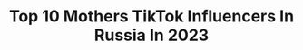 ---
title: Top 10 Mothers TikTok Influencers In Russia In 2023
description: >-
  Find top mothers TikTok influencers in Russia in 2023. Most popular hashtags: #art #foryou #foryoupage.
platform: TikTok
hits: 17
text_top: Analyze the top-rated TikTok accounts on inBeat.
text_bottom: Our search engine has 17 TikTok influencers like this in Russia for you to contact.
profiles:
  - username: "anushkanushka228"
    fullname: >-
      МамаУтка🐥
    bio: >-
      🇷🇺Кемерово 🤟🏻19 условных единиц 👤Vk: MotherDuck Работаю с Perfluence
    location: "Russia"
    followers: 100600
    engagement: 1861
    commentsToLikes: 0.015157
    id: ckb9dxywc1gm40j23kn2nc5w1
    verified: false
    hashtags: "#happynewyear, #art, #monsters, #happynewyear2021"
  - username: "__kim_taeyeon__"
    fullname: >-
      🌿🍑 김 태연 🍑🌿
    bio: >-
      🌿17 y.o🌿 🍑kpoper(army)🍑 🌸love doram🌸 INSTAGRAM: ___kim_taeyeon___
    location: "Russia"
    followers: 9443
    engagement: 1983
    commentsToLikes: 0.022347
    id: ck9bxcs3wmi6a0j78zko7r5dc
    verified: false
    hashtags: "#kdrama, #asianboy, #koreandorama, #koreanboy"
  - username: "polabr"
    fullname: >-
      polina 🦕
    bio: >-
      (i'll be back soon) 20 medical student & ex gymnast spb, ru my small store ↓
    location: "Russia"
    followers: 12000
    engagement: 989
    commentsToLikes: 0.025452
    id: ckdbz3hpleujw0j23tre0zumy
    verified: false
    hashtags: "#indiemusic, #crochet, #mothermothermusic, #cagetheelephant"
  - username: "karinalotfullina"
    fullname: >-
      Karina Lotfullina
    bio: >-
      Художник - Artist Instagram : artbykike (art works only) :karinalotfullina
    location: "Russia"
    followers: 5729
    engagement: 1232
    commentsToLikes: 0.103520
    id: cka68d952obyt0i787kl3rrha
    verified: false
    hashtags: "#stayathome, #moscow, #coronatime, #artist"
  - username: "let.dai"
    fullname: >-
      Dio 
    bio: >-
      simple life is much more beautiful than brilliant death TWITTER: @vain_witch
    location: "Russia"
    followers: 40000
    engagement: 2731
    commentsToLikes: 0.013571
    id: ckbfef1qv8hzi0j23kzrlezsz
    verified: false
    hashtags: "#anime, #procreate, #genshinimpact, #portrait"
  - username: "_alexandr.t_"
    fullname: >-
      Alexandr 
    bio: >-
      Inst: _alexandr.t_ 🦇🖤 🎃 love you 🎃
    location: "Russia"
    followers: 4000000
    engagement: 1585
    commentsToLikes: 0.009477
    id: ck8w3mm667p1t0j78z8iia81x
    verified: true
    hashtags: "#foryoupage, #mother, #stitch, #rip"
  - username: "manu_sikandar"
    fullname: >-
      Mahin Sikandar✨
    bio: >-
      🇮🇳|🇷🇺 Better an oops than a what if..!!😌😈 Medico👩🏼⚕️
    location: "Russia"
    followers: 533400
    engagement: 855
    commentsToLikes: 0.024550
    id: ck900x8dwaw2j0j78osaq480k
    verified: false
    hashtags: "#bollywood, #love, #trending, #dialogue"
  - username: "rtplayintl"
    fullname: >-
      RT Play
    bio: >-
      Hey there! We are using TikTok. 👋
    location: "Russia"
    followers: 127100
    engagement: 858
    commentsToLikes: 0.020452
    id: ckbez2s3djycg0j23hu84jj4z
    verified: false
    hashtags: "#winter, #2021, #russia, #tiktok"
  - username: "malinualien15"
    fullname: >-
      Malinualien15
    bio: >-
      Everyday рофл контент Добро пожаловать! Ау щит 20к🎉🎉🎉
    location: "Russia"
    followers: 22900
    engagement: 768
    commentsToLikes: 0.008711
    id: cka7nftz4wjqu0i78cgdbc8or
    verified: false
    hashtags: "#india, #flex, #arthas, #malinualien"
  - username: "olgessa"
    fullname: >-
      Оля
    bio: >-
      💛 TikTok (musical.ly) since 2016
    location: "Russia"
    followers: 3700000
    engagement: 1206
    commentsToLikes: 0.006612
    id: ck94l3x81xn6j0j78u4ov21em
    verified: true
    hashtags: "#mothernature, #foruyou, #recommendations"
---